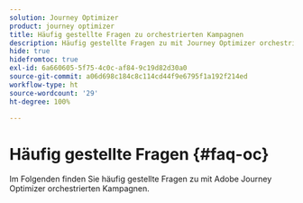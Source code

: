 ```yaml
---
solution: Journey Optimizer
product: journey optimizer
title: Häufig gestellte Fragen zu orchestrierten Kampagnen
description: Häufig gestellte Fragen zu mit Journey Optimizer orchestrierten Kampagnen
hide: true
hidefromtoc: true
exl-id: 6a660605-5f75-4c0c-af84-9c19d82d30a0
source-git-commit: a06d698c184c8c114cd44f9e6795f1a192f214ed
workflow-type: ht
source-wordcount: '29'
ht-degree: 100%

---
```


# Häufig gestellte Fragen {#faq-oc}

Im Folgenden finden Sie häufig gestellte Fragen zu mit Adobe Journey Optimizer orchestrierten Kampagnen.
